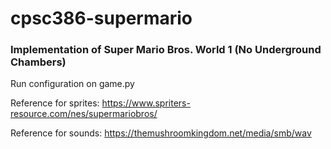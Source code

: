 # cpsc386-supermario

### Implementation of Super Mario Bros. World 1 (No Underground Chambers)
Run configuration on game.py

Reference for sprites: https://www.spriters-resource.com/nes/supermariobros/

Reference for sounds: https://themushroomkingdom.net/media/smb/wav
